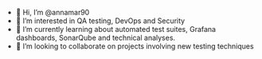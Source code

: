 - 👋 Hi, I’m @annamar90
- 👀 I’m interested in QA testing, DevOps and Security
- 🌱 I’m currently learning about automated test suites, Grafana dashboards, SonarQube and technical analyses.
- 💞️ I’m looking to collaborate on projects involving new testing techniques


<!---
annamar90/annamar90 is a ✨ special ✨ repository because its `README.md` (this file) appears on your GitHub profile.
You can click the Preview link to take a look at your changes.
--->

